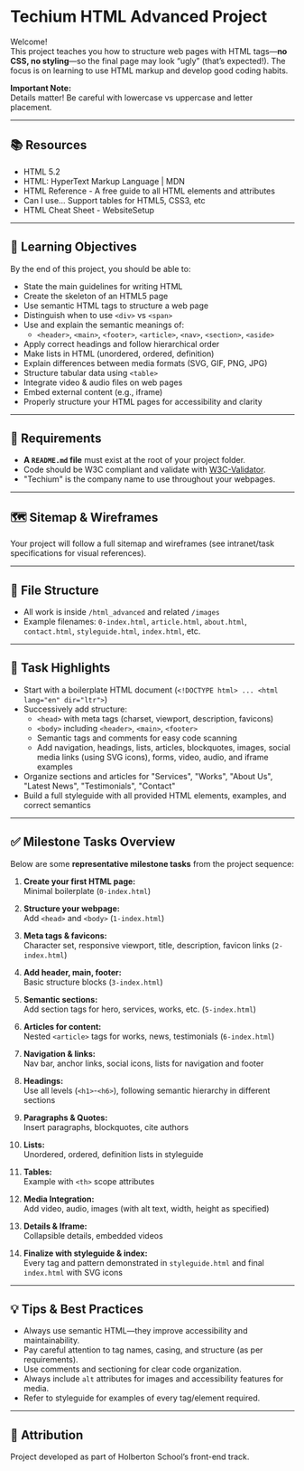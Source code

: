 # Techium HTML Advanced Project

Welcome!  
This project teaches you how to structure web pages with HTML tags—**no CSS, no styling**—so the final page may look “ugly” (that’s expected!). The focus is on learning to use HTML markup and develop good coding habits.

**Important Note:**  
Details matter! Be careful with lowercase vs uppercase and letter placement.

---

## 📚 Resources

- HTML 5.2
- HTML: HyperText Markup Language | MDN
- HTML Reference - A free guide to all HTML elements and attributes
- Can I use… Support tables for HTML5, CSS3, etc
- HTML Cheat Sheet - WebsiteSetup

---

## 🎯 Learning Objectives

By the end of this project, you should be able to:

- State the main guidelines for writing HTML
- Create the skeleton of an HTML5 page
- Use semantic HTML tags to structure a web page
- Distinguish when to use `<div>` vs `<span>`
- Use and explain the semantic meanings of:
  - `<header>`, `<main>`, `<footer>`, `<article>`, `<nav>`, `<section>`, `<aside>`
- Apply correct headings and follow hierarchical order
- Make lists in HTML (unordered, ordered, definition)
- Explain differences between media formats (SVG, GIF, PNG, JPG)
- Structure tabular data using `<table>`
- Integrate video & audio files on web pages
- Embed external content (e.g., iframe)
- Properly structure your HTML pages for accessibility and clarity

---

## 📝 Requirements

- **A `README.md` file** must exist at the root of your project folder.
- Code should be W3C compliant and validate with [W3C-Validator](https://validator.w3.org/).
- "Techium" is the company name to use throughout your webpages.

---

## 🗺 Sitemap & Wireframes

Your project will follow a full sitemap and wireframes (see intranet/task specifications for visual references).

---

## 📂 File Structure

- All work is inside `/html_advanced` and related `/images`
- Example filenames: `0-index.html`, `article.html`, `about.html`, `contact.html`, `styleguide.html`, `index.html`, etc.

---

## 🚩 Task Highlights

- Start with a boilerplate HTML document (`<!DOCTYPE html> ... <html lang="en" dir="ltr">`)
- Successively add structure:
  - `<head>` with meta tags (charset, viewport, description, favicons)
  - `<body>` including `<header>`, `<main>`, `<footer>`
  - Semantic tags and comments for easy code scanning
  - Add navigation, headings, lists, articles, blockquotes, images, social media links (using SVG icons), forms, video, audio, and iframe examples
- Organize sections and articles for "Services", "Works", "About Us", "Latest News", "Testimonials", "Contact"
- Build a full styleguide with all provided HTML elements, examples, and correct semantics

---

## ✅ Milestone Tasks Overview

Below are some **representative milestone tasks** from the project sequence:

1. **Create your first HTML page:**  
   Minimal boilerplate (`0-index.html`)

2. **Structure your webpage:**  
   Add `<head>` and `<body>` (`1-index.html`)

3. **Meta tags & favicons:**  
   Character set, responsive viewport, title, description, favicon links (`2-index.html`)

4. **Add header, main, footer:**  
   Basic structure blocks (`3-index.html`)

5. **Semantic sections:**  
   Add section tags for hero, services, works, etc. (`5-index.html`)

6. **Articles for content:**  
   Nested `<article>` tags for works, news, testimonials (`6-index.html`)

7. **Navigation & links:**  
   Nav bar, anchor links, social icons, lists for navigation and footer

8. **Headings:**  
   Use all levels (`<h1>`-`<h6>`), following semantic hierarchy in different sections

9. **Paragraphs & Quotes:**  
   Insert paragraphs, blockquotes, cite authors

10. **Lists:**  
    Unordered, ordered, definition lists in styleguide

11. **Tables:**  
    Example with `<th>` scope attributes

12. **Media Integration:**  
    Add video, audio, images (with alt text, width, height as specified)

13. **Details & Iframe:**  
    Collapsible details, embedded videos

14. **Finalize with styleguide & index:**  
    Every tag and pattern demonstrated in `styleguide.html` and final `index.html` with SVG icons

---

## 💡 Tips & Best Practices

- Always use semantic HTML—they improve accessibility and maintainability.
- Pay careful attention to tag names, casing, and structure (as per requirements).
- Use comments and sectioning for clear code organization.
- Always include `alt` attributes for images and accessibility features for media.
- Refer to styleguide for examples of every tag/element required.

---

## 💬 Attribution

Project developed as part of Holberton School’s front-end track.

